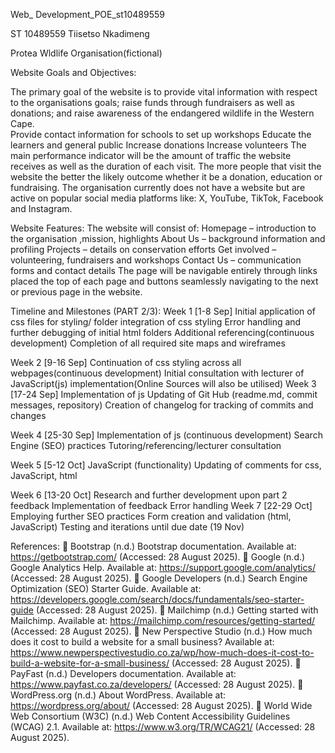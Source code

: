 Web_ Development_POE_st10489559
   
   ST 10489559 Tiisetso Nkadimeng
   
   Protea Wldlife Organisation(fictional)
   
   Website Goals and Objectives:

The primary goal of the website is to provide vital information with respect to the organisations goals; raise funds through fundraisers as well as donations; and raise awareness of the endangered wildlife in the Western Cape.  
Provide contact information for schools to set up workshops
Educate the learners and general public
Increase donations
Increase volunteers
The main performance indicator will be the amount of traffic the website receives as well as the duration of each visit. The more people that visit the website the better the likely outcome whether it be a donation, education or fundraising.
The organisation currently does not have a website but are active on popular social media platforms like: X, YouTube, TikTok, Facebook and Instagram.  

 Website Features:
The website will consist of:
Homepage – introduction to the organisation ,mission, highlights
About Us – background information and profiling
Projects – details on conservation efforts
Get involved – volunteering, fundraisers and workshops
Contact Us – communication forms and contact details
The page will be navigable entirely through links placed the top of each page and buttons seamlessly navigating to the next or previous page in the website.

 

Timeline and Milestones (PART 2/3):
Week 1 [1-8 Sep] 
Initial application of css files for styling/ folder integration of css styling
Error handling and further debugging of initial html folders 
Additional referencing(continuous development)
Completion of all required site maps and wireframes

Week 2 [9-16 Sep]
Continuation of css styling across all webpages(continuous development)
Initial consultation with lecturer of JavaScript(js) implementation(Online Sources will also be utilised)
Week 3 [17-24 Sep]
Implementation of js 
Updating of Git Hub (readme.md, commit messages, repository)
Creation of changelog for tracking of commits and changes 

Week 4 [25-30 Sep]
Implementation of js (continuous development)
Search Engine (SEO) practices
Tutoring/referencing/lecturer consultation 

Week 5 [5-12 Oct]
JavaScript (functionality)
Updating of comments for css, JavaScript, html


Week 6 [13-20 Oct]
Research and further development upon part 2 feedback 
Implementation of feedback 
Error handling
Week 7 [22-29 Oct]
Employing further SEO practices 
Form creation and validation (html, JavaScript)
Testing and iterations until due date (19 Nov)

References:
  Bootstrap (n.d.) Bootstrap documentation. Available at: https://getbootstrap.com/ (Accessed: 28 August 2025).
  Google (n.d.) Google Analytics Help. Available at: https://support.google.com/analytics/ (Accessed: 28 August 2025).
  Google Developers (n.d.) Search Engine Optimization (SEO) Starter Guide. Available at: https://developers.google.com/search/docs/fundamentals/seo-starter-guide (Accessed: 28 August 2025).
  Mailchimp (n.d.) Getting started with Mailchimp. Available at: https://mailchimp.com/resources/getting-started/ (Accessed: 28 August 2025).
  New Perspective Studio (n.d.) How much does it cost to build a website for a small business? Available at: https://www.newperspectivestudio.co.za/wp/how-much-does-it-cost-to-build-a-website-for-a-small-business/ (Accessed: 28 August 2025).
  PayFast (n.d.) Developers documentation. Available at: https://www.payfast.co.za/developers/ (Accessed: 28 August 2025).
  WordPress.org (n.d.) About WordPress. Available at: https://wordpress.org/about/ (Accessed: 28 August 2025).
  World Wide Web Consortium (W3C) (n.d.) Web Content Accessibility Guidelines (WCAG) 2.1. Available at: https://www.w3.org/TR/WCAG21/ (Accessed: 28 August 2025).
